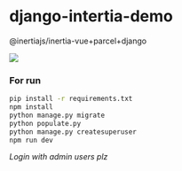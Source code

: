 # django-intertia-demo

@inertiajs/inertia-vue+parcel+django

![](https://i.imgur.com/N2RAfQN.png)


### For run

```bash
pip install -r requirements.txt
npm install
python manage.py migrate
python populate.py 
python manage.py createsuperuser
npm run dev
```

*Login with admin users plz*




